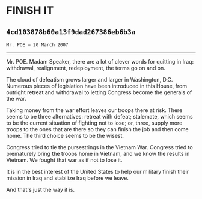 # FINISH IT
## `4cd103878b60a13f9dad267386eb6b3a`
`Mr. POE — 20 March 2007`

---


Mr. POE. Madam Speaker, there are a lot of clever words for quitting 
in Iraq: withdrawal, realignment, redeployment, the terms go on and on.

The cloud of defeatism grows larger and larger in Washington, D.C. 
Numerous pieces of legislation have been introduced in this House, from 
outright retreat and withdrawal to letting Congress become the generals 
of the war.

Taking money from the war effort leaves our troops there at risk. 
There seems to be three alternatives: retreat with defeat; stalemate, 
which seems to be the current situation of fighting not to lose; or, 
three, supply more troops to the ones that are there so they can finish 
the job and then come home. The third choice seems to be the wisest.

Congress tried to tie the pursestrings in the Vietnam War. Congress 
tried to prematurely bring the troops home in Vietnam, and we know the 
results in Vietnam. We fought that war as if not to lose it.

It is in the best interest of the United States to help our military 
finish their mission in Iraq and stabilize Iraq before we leave.

And that's just the way it is.
